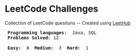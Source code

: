 # LeetCode Challenges
Collection of LeetCode questions -- Created using [LeetHub](https://github.com/QasimWani/LeetHub)
<pre>
<strong> Programming languages: </strong> Java, SQL 
<strong> Problems Solved:</strong> 12

<strong> Easy: </strong> 8 <strong> Medium: </strong> 3 <strong> Hard: </strong> 1 
</pre>
